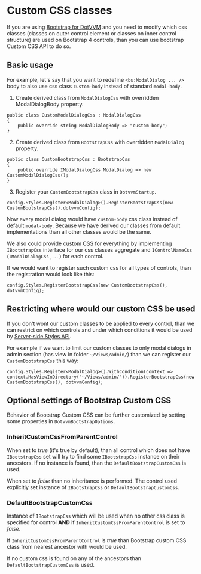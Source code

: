 # Custom CSS classes

If you are using [Bootstrap for DotVVM](https://www.dotvvm.com/products/bootstrap-for-dotvvm) and you need to modify which css classes (classes on outer control element or classes on inner control structure) are used on Bootstrap 4 controls, than you can use bootstrap Custom CSS API to do so.

## Basic usage
For example, let's say that you want to redefine `<bs:ModalDialog ... />` body to also use css class `custom-body` instead of standard `modal-body`.

1. Create derived class from `ModalDialogCss` with overridden ModalDialogBody property.

```CSHARP
public class CustomModalDialogCss : ModalDialogCss
{
    public override string ModalDialogBody => "custom-body";
}
```

2. Create derived class from `BootstrapCss` with overridden `ModalDialog` property.

```CSHARP
public class CustomBootstrapCss : BootstrapCss
{
    public override IModalDialogCss ModalDialog => new CustomModalDialogCss();
}
```

3. Register your `CustomBootstrapCss` class in `DotvvmStartup`.

```CSHARP
config.Styles.Register<ModalDialog>().RegisterBootstrapCss(new CustomBootstrapCss(),dotvvmConfig);
```

Now every modal dialog would have `custom-body` css class instead of default `modal-body`.
Because we have derived our classes from default implementations than all other classes would be the same. 

We also could provide custom CSS for everything by implementing `IBootstrapCss` interface for our css classes aggregate and `IControlNameCss` (`IModalDialogCss` , ... ) for each control.

If we would want to register such custom css for all types of controls, than the registration would look like this:
```CSHARP
config.Styles.RegisterBootstrapCss(new CustomBootstrapCss(), dotvvmConfig);
```

## Restricting where would our custom CSS be used
If you don't wont our custom classes to be applied to every control, than we can restrict on which controls and under which conditions it would be used by [Server-side Styles API](~/pages/concepts/dothtml-markup/server-side-styles).

For example if we want to limit our custom classes to only modal dialogs in admin section (has view in folder `~/Views/admin/`) than we can register our `CustomBootstrapCss` this way:

```CSHARP
config.Styles.Register<ModalDialog>().WithCondition(context => context.HasViewInDirectory("~/Views/admin/")).RegisterBootstrapCss(new CustomBootstrapCss(), dotvvmConfig);
```

## Optional settings of Bootstrap Custom CSS

Behavior of Bootstrap Custom CSS can be further customized by setting some properties in `DotvvmBootstrapOptions`.

### InheritCustomCssFromParentControl
When set to *true* (it's true by default), than all control  which does not have `IBootstrapCss` set will try to find some `IBootstrapCss` instance on their ancestors. If no instance is found, than the `DefaultBootstrapCustomCss` is used.

When set to *false* than no inheritance is performed. The control used explicitly set instance of `IBootstrapCss` or `DefaultBootstrapCustomCss`.

### DefaultBootstrapCustomCss
Instance of `IBootstrapCss` which will be used when no other css class is specified for control **AND** if `InheritCustomCssFromParentControl` is set to *false*.

If `InheritCustomCssFromParentControl` is *true* than Bootstrap custom CSS class from nearest ancestor with would be used.

If no custom css is found on any of the ancestors than `DefaultBootstrapCustomCss` is used.
